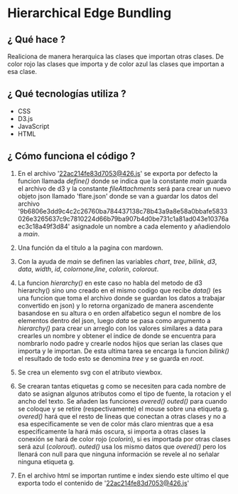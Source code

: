 # Hierarchical Edge Bundling 

## ¿ Qué hace ? 
Realiciona de manera herarquica las clases que importan otras clases.
De color rojo las clases que importa y de color azul las clases que importan a esa clase.


## ¿ Qué tecnologías utiliza ?
- CSS
- D3.js
- JavaScript
- HTML


## ¿ Cómo funciona el código ?
1. En el archivo '22ac214fe83d7053@426.js' se exporta por defecto la funcion llamada *define()*
donde se indica que la constante _main_ guarda el archivo de d3 y la constante _fileAttachments_
será para crear un nuevo objeto json llamado 'flare.json' donde se van a guardar los datos del archivo '9b6806e3dd9c4c2c26760ba784437138c78b43a9a8e58a0bbafe5833026e3265637c9c7810224d66b79ba907b4d0be731c1a81ad043e10376aec3c18a49f3d84' asignadole un nombre a cada elemento y añadiendolo a _main_.

2. Una función da el titulo a la pagina con mardown.

3. Con la ayuda de _main_ se definen las variables _chart_, _tree_, _bilink_, _d3_, _data_, _width_, _id_, _colornone_,_line_, _colorin_, _colorout_.

4. La funcion *hierarchy()*  en este caso no habla del metodo de d3 hierarchy() sino uno creado en el mismo codigo que
recibe *data()* (es una funcion que toma el archivo donde se guardan los datos a trabajar convertido en json) y lo retorna organizado de manera ascendente basandose en su altura o en orden alfabetico segun el nombre de los elementos dentro del json, luego _data_ se pasa como argumento a *hierarchy()* para crear un arreglo con los valores similares a data para crearles un nombre y obtener el indice de donde se encuentra para nombrarlo nodo padre y crearle nodos hijos que serian las clases que importa y le importan. De esta ultima tarea se encarga la funcion *bilink()* el resultado de todo esto se denomina _tree_ y se guarda en _root_.

5. Se crea un elemento svg con el atributo viewbox.

6. Se crearan tantas etiquetas g como se necesiten para cada nombre de dato se asignan algunos atributos como el tipo de fuente, la rotacion y el ancho del texto. Se añaden las funciones  *overed()* *outed()* para cuando se coloque y se retire (respectivamente) el mouse sobre una etiqueta g. *overed()* hará que el resto de lineas que conectan a otras clases y no a esa especificamente se ven de color más claro mientras que a esa especificamente la hará más oscura, si importa a otras clases la conexión se hará de color rojo (_colorin_), si es importada por otras clases será azul (_colorout_). *outed()* usa los mismo datos que *overed()* pero los llenará con null para que ninguna información se revele al no señalar ninguna etiqueta g.

7. En el archivo html se importan runtime e index siendo este ultimo el que exporta todo el contenido de '22ac214fe83d7053@426.js'





